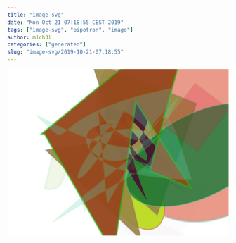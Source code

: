```yaml
---
title: "image-svg"
date: "Mon Oct 21 07:18:55 CEST 2019"
tags: ["image-svg", "pipotron", "image"]
author: m1ch3l
categories: ["generated"]
slug: "image-svg/2019-10-21-07:18:55"
---
```


![](image.svg)
